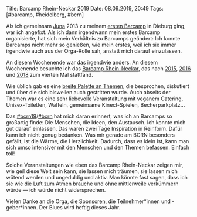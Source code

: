Title: Barcamp Rhein-Neckar 2019
Date: 08.09.2019, 20:49
Tags: [#barcamp, #heidelberg, #bcrn]

Als ich gemeinsam [Juna](http://junaimnetz.de) 2013 zu meinem [ersten Barcamp](http://old.barcamp-rheinmain.de/Nachlese-2013.html) in Dieburg ging, war ich angefixt. Als ich dann irgendwann mein erstes Barcamp organisierte, hat sich mein Verhältnis zu Barcamps geändert: Ich konnte Barcamps nicht mehr so genießen, wie mein erstes, weil ich sie immer irgendwie auch aus der Orga-Rolle sah, anstatt mich darauf einzulassen.

An diesem Wochenende war das irgendwie anders. An diesem Wochenende besuchte ich das [Barcamp Rhein-Neckar](https://barcamp-rhein-neckar.de), das nach [2015](https://bullenscheisse.de/2015/bcrn15/), [2016](https://bullenscheisse.de/2016/barcamp-rhein-neckar-2016-in-heidelberg/) und [2018](https://bullenscheisse.de/2018/barcamp-rhein-neckar-2018-in-heidelberg/) zum vierten Mal stattfand.

Wie üblich gab es eine [breite Palette an Themen](https://barcamprn.lineupr.com/2019/), die besprochen, diskutiert und über die sich bisweilen auch gestritten wurde. Auch abseits der Themen war es eine sehr liebevolle Veranstaltung mit veganem Catering, Unisex-Toiletten, Waffeln, gemeinsame Kinect-Spielen, Becherparkplatz...

Das [#bcrn19](https://twitter.com/search?q=%23bcrn19&src=typed_query&f=live)/[#bcrn](https://twitter.com/search?q=%23bcrn&src=typed_query&f=live) hat mich daran erinnert, was ich an Barcamps so großartig finde: Die Menschen, die Ideen, den Austausch. Ich konnte mich gut darauf einlassen. Das waren zwei Tage Inspiration in Reinform. Dafür kann ich nicht genug bedanken. Was mir gerade am BCRN besonders gefällt, ist die Wärme, die Herzlichkeit. Dadurch, dass es klein ist, kann man sich umso intensiver mit den Menschen und den Themen befassen. Einfach toll!

Solche Veranstaltungen wie eben das Barcamp Rhein-Neckar zeigen mir, wie geil diese Welt sein kann, sie lassen mich träumen, sie lassen mich wütend werden und ungeduldig und aktiv. Man könnte fast sagen, dass ich sie wie die Luft zum Atmen brauche und ohne mittlerweile verkümmern würde — ich würde nicht widersprechen.

Vielen Danke an die Orga, die [Sponsoren](https://barcamp-rhein-neckar.de/sponsoren-kooperationspartner-2019/), die Teilnehmer\*innen und -geber\*innen. Der Blues wird heftig dieses Jahr.